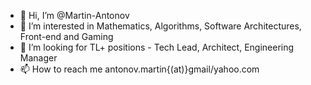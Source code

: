 - 👋 Hi, I’m @Martin-Antonov
- 👀 I’m interested in Mathematics, Algorithms, Software Architectures, Front-end and Gaming
- 💞️ I’m looking for TL+ positions - Tech Lead, Architect, Engineering Manager
- 📫 How to reach me antonov.martin{(at)}gmail/yahoo.com

